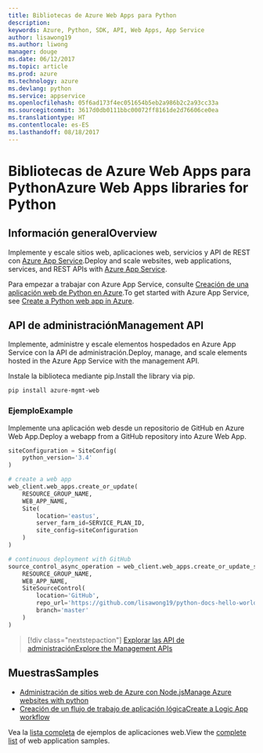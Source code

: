 ```yaml
---
title: Bibliotecas de Azure Web Apps para Python
description: 
keywords: Azure, Python, SDK, API, Web Apps, App Service
author: lisawong19
ms.author: liwong
manager: douge
ms.date: 06/12/2017
ms.topic: article
ms.prod: azure
ms.technology: azure
ms.devlang: python
ms.service: appservice
ms.openlocfilehash: 05f6ad173f4ec051654b5eb2a986b2c2a93cc33a
ms.sourcegitcommit: 3617d0db0111bbc00072ff8161de2d76606ce0ea
ms.translationtype: HT
ms.contentlocale: es-ES
ms.lasthandoff: 08/18/2017
---
```

# <a name="azure-web-apps-libraries-for-python"></a><span data-ttu-id="1d914-103">Bibliotecas de Azure Web Apps para Python</span><span class="sxs-lookup"><span data-stu-id="1d914-103">Azure Web Apps libraries for Python</span></span>

## <a name="overview"></a><span data-ttu-id="1d914-104">Información general</span><span class="sxs-lookup"><span data-stu-id="1d914-104">Overview</span></span>

<span data-ttu-id="1d914-105">Implemente y escale sitios web, aplicaciones web, servicios y API de REST con [Azure App Service](/azure/app-service).</span><span class="sxs-lookup"><span data-stu-id="1d914-105">Deploy and scale websites, web applications, services, and REST APIs with [Azure App Service](/azure/app-service).</span></span>

<span data-ttu-id="1d914-106">Para empezar a trabajar con Azure App Service, consulte [Creación de una aplicación web de Python en Azure](/azure/app-service-web/app-service-web-get-started-python).</span><span class="sxs-lookup"><span data-stu-id="1d914-106">To get started with Azure App Service, see [Create a Python web app in Azure](/azure/app-service-web/app-service-web-get-started-python).</span></span>

## <a name="management-api"></a><span data-ttu-id="1d914-107">API de administración</span><span class="sxs-lookup"><span data-stu-id="1d914-107">Management API</span></span>

<span data-ttu-id="1d914-108">Implemente, administre y escale elementos hospedados en Azure App Service con la API de administración.</span><span class="sxs-lookup"><span data-stu-id="1d914-108">Deploy, manage, and scale elements hosted in the Azure App Service with the management API.</span></span>

<span data-ttu-id="1d914-109">Instale la biblioteca mediante pip.</span><span class="sxs-lookup"><span data-stu-id="1d914-109">Install the library via pip.</span></span>

```bash
pip install azure-mgmt-web
```

### <a name="example"></a><span data-ttu-id="1d914-110">Ejemplo</span><span class="sxs-lookup"><span data-stu-id="1d914-110">Example</span></span>

<span data-ttu-id="1d914-111">Implemente una aplicación web desde un repositorio de GitHub en Azure Web App.</span><span class="sxs-lookup"><span data-stu-id="1d914-111">Deploy a webapp from a GitHub repository into Azure Web App.</span></span>

```python
siteConfiguration = SiteConfig(
    python_version='3.4'
)

# create a web app
web_client.web_apps.create_or_update(
    RESOURCE_GROUP_NAME,
    WEB_APP_NAME,
    Site(
        location='eastus',
        server_farm_id=SERVICE_PLAN_ID,
        site_config=siteConfiguration
    )
)

# continuous deployment with GitHub
source_control_async_operation = web_client.web_apps.create_or_update_source_control(
    RESOURCE_GROUP_NAME,
    WEB_APP_NAME,
    SiteSourceControl(
        location='GitHub',
        repo_url='https://github.com/lisawong19/python-docs-hello-world',
        branch='master'
    )
)
```
> [!div class="nextstepaction"]
> [<span data-ttu-id="1d914-112">Explorar las API de administración</span><span class="sxs-lookup"><span data-stu-id="1d914-112">Explore the Management APIs</span></span>](/python/api/overview/azure/webapps/managementlibrary)

## <a name="samples"></a><span data-ttu-id="1d914-113">Muestras</span><span class="sxs-lookup"><span data-stu-id="1d914-113">Samples</span></span> 

* <span data-ttu-id="1d914-114">[Administración de sitios web de Azure con Node.js][1]</span><span class="sxs-lookup"><span data-stu-id="1d914-114">[Manage Azure websites with python][1]</span></span>
* <span data-ttu-id="1d914-115">[Creación de un flujo de trabajo de aplicación lógica][2]</span><span class="sxs-lookup"><span data-stu-id="1d914-115">[Create a Logic App workflow][2]</span></span>
 
<span data-ttu-id="1d914-116">Vea la [lista completa](https://azure.microsoft.com/en-us/resources/samples/?platform=python&term=web-app) de ejemplos de aplicaciones web.</span><span class="sxs-lookup"><span data-stu-id="1d914-116">View the [complete list](https://azure.microsoft.com/en-us/resources/samples/?platform=python&term=web-app) of web application samples.</span></span>

[1]: https://azure.microsoft.com/resources/samples/app-service-web-python-manage
[2]: ../docs-ref-conceptual/python-sdk-azure-samples-logic-app-workflow.md